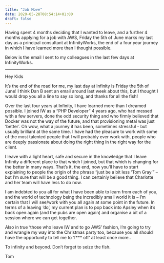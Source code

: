 ```yaml
---
title: "Job Move"
date: 2020-05-28T08:54:14+01:00
draft: false
---
```


Having spent 4 months deciding that I wanted to leave, and a further 4 months applying for a job with AWS, Friday the 5th of June marks my last day as a principal consultant at InfinityWorks, the end of a four year journey in which I have learned more than I thought possible.

Below is the email I sent to my colleagues in the last few days at InfinityWorks.

---


Hey Kids

It’s the end of the road for me, my last day at Infinity is Friday the 5th of June!  I think Dan B sent an email around last week about this, but I thought I would drop you all a line to say so long, and thanks for all the fish!

Over the last four years at Infinity, I have learned more than I dreamed possible.  I joined IW as a “PHP Developer” 4 years ago, who had messed with a few servers, done the odd security thing and who firmly believed that Docker was not the way of the future, and that provisioning metal was just ‘better’. Oh wow, what a journey it has been, sometimes stressful - but usually brilliant at the same time. I have had the pleasure to work with some of the most talented people that I will probably ever work with, people who are deeply passionate about doing the right thing in the right way for the client. 

I leave with a light heart, safe and secure in the knowledge that I leave Infinity a different place to that which I joined, but that which is changing for the better in many ways.  That’s it, the end, now you’ll have to start explaining to people the origin of the phrase “just be a bit less ‘Tom Gray’” – but I’m sure that will be a good thing.  I can certainly believe that Charlotte and her team will have less to do now.

I am indebted to you all for what I have been able to learn from each of you, and the world of technology being the incredibly small world it is – I’m certain that I will see/work with you all again at some point in the future.  In terms of a leaving ‘do’, my current plan is to pop back into Apsley when it’s back open again (and the pubs are open again) and organise a bit of a session where we can get together.

Also in true ‘those who leave IW and to go AWS’ fashion, I’m going to try and wrangle my way into the Christmas party too, because you all should have the opportunity to tell me to ‘f*** off’ at least once more..

To infinity and beyond. Don’t forget to seize the fish.

Tom


